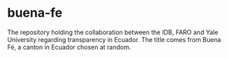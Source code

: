 # buena-fe
The repository holding the collaboration between the IDB, FARO and Yale University regarding transparency in Ecuador. The title comes from Buena Fé, a canton in Ecuador chosen at random.
